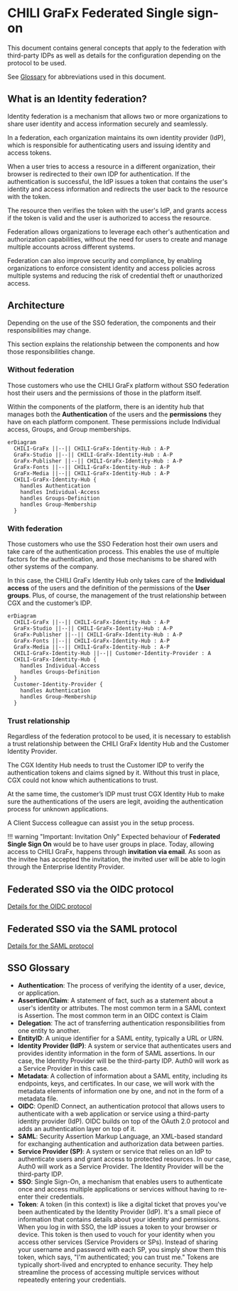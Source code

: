 # CHILI GraFx Federated Single sign-on

This document contains general concepts that apply to the federation with third-party IDPs as well as details for the configuration depending on the protocol to be used.

See [Glossary](#sso-glossary) for abbreviations used in this document.

## What is an Identity federation?

Identity federation is a mechanism that allows two or more organizations to share user identity and access information securely and seamlessly.

In a federation, each organization maintains its own identity provider (IdP), which is responsible for authenticating users and issuing identity and access tokens.

When a user tries to access a resource in a different organization, their browser is redirected to their own IDP for authentication. If the authentication is successful, the IdP issues a token that contains the user's identity and access information and redirects the user back to the resource with the token.

The resource then verifies the token with the user's IdP, and grants access if the token is valid and the user is authorized to access the resource.

Federation allows organizations to leverage each other's authentication and authorization capabilities, without the need for users to create and manage multiple accounts across different systems.

Federation can also improve security and compliance, by enabling organizations to enforce consistent identity and access policies across multiple systems and reducing the risk of credential theft or unauthorized access.

## Architecture

Depending on the use of the SSO federation, the components and their responsibilities may change.

This section explains the relationship between the components and how those responsibilities change.

### Without federation

Those customers who use the CHILI GraFx platform without SSO federation host their users and the permissions of those in the platform itself.

Within the components of the platform, there is an identity hub that manages both the **Authentication** of the users and the **permissions** they have on each platform component. These permissions include Individual access, Groups, and Group memberships.

``` mermaid
erDiagram
  CHILI-GraFx ||--|| CHILI-GraFx-Identity-Hub : A-P
  GraFx-Studio ||--|| CHILI-GraFx-Identity-Hub : A-P
  GraFx-Publisher ||--|| CHILI-GraFx-Identity-Hub : A-P
  GraFx-Fonts ||--|| CHILI-GraFx-Identity-Hub : A-P
  GraFx-Media ||--|| CHILI-GraFx-Identity-Hub : A-P
  CHILI-GraFx-Identity-Hub {
  	handles Authentication
  	handles Individual-Access
    handles Groups-Definition
    handles Group-Membership
  }
```

### With federation

Those customers who use the SSO Federation host their own users and take care of the authentication process. This enables the use of multiple factors for the authentication, and those mechanisms to be shared with other systems of the company.

In this case, the CHILI GraFx Identity Hub only takes care of the **Individual access** of the users and the definition of the permissions of the **User groups**. Plus, of course, the management of the trust relationship between CGX and the customer’s IDP.

``` mermaid
erDiagram
  CHILI-GraFx ||--|| CHILI-GraFx-Identity-Hub : A-P
  GraFx-Studio ||--|| CHILI-GraFx-Identity-Hub : A-P
  GraFx-Publisher ||--|| CHILI-GraFx-Identity-Hub : A-P
  GraFx-Fonts ||--|| CHILI-GraFx-Identity-Hub : A-P
  GraFx-Media ||--|| CHILI-GraFx-Identity-Hub : A-P
  CHILI-GraFx-Identity-Hub ||--|| Customer-Identity-Provider : A
  CHILI-GraFx-Identity-Hub {
  	handles Individual-Access
    handles Groups-Definition
  }
  Customer-Identity-Provider {
  	handles Authentication
    handles Group-Membership
  }
```

### Trust relationship

Regardless of the federation protocol to be used, it is necessary to establish a trust relationship between the CHILI GraFx Identity Hub and the Customer Identity Provider.

The CGX Identity Hub needs to trust the Customer IDP to verify the authentication tokens and claims signed by it. Without this trust in place, CGX could not know which authentications to trust.

At the same time, the customer’s IDP must trust CGX Identity Hub to make sure the authentications of the users are legit, avoiding the authentication process for unknown applications.

A Client Success colleague can assist you in the setup process.

!!! warning "Important: Invitation Only"
	Expected behaviour of **Federated Single Sign On** would be to have user groups in place. 
	Today, allowing access to CHILI GraFx, happens through **invitation via email**. As soon as the invitee has accepted the invitation, the invited user will be able to login through the Enterprise Identity Provider.


## Federated SSO via the OIDC protocol

[Details for the OIDC protocol](oidc/)

## Federated SSO via the SAML protocol

[Details for the SAML protocol](saml/)

## SSO Glossary

- **Authentication**: The process of verifying the identity of a user, device, or application.
- **Assertion/Claim**: A statement of fact, such as a statement about a user's identity or attributes. The most common term in a SAML context is Assertion. The most common term in an OIDC context is Claim
- **Delegation**: The act of transferring authentication responsibilities from one entity to another.
- **EntityID**: A unique identifier for a SAML entity, typically a URL or URN.
- **Identity Provider (IdP)**: A system or service that authenticates users and provides identity information in the form of SAML assertions. In our case, the Identity Provider will be the third-party IDP. Auth0 will work as a Service Provider in this case.
- **Metadata**: A collection of information about a SAML entity, including its endpoints, keys, and certificates. In our case, we will work with the metadata elements of information one by one, and not in the form of a metadata file.
- **OIDC**: OpenID Connect, an authentication protocol that allows users to authenticate with a web application or service using a third-party identity provider (IdP). OIDC builds on top of the OAuth 2.0 protocol and adds an authentication layer on top of it.
- **SAML**: Security Assertion Markup Language, an XML-based standard for exchanging authentication and authorization data between parties.
- **Service Provider (SP)**: A system or service that relies on an IdP to authenticate users and grant access to protected resources. In our case, Auth0 will work as a Service Provider. The Identity Provider will be the third-party IDP.
- **SSO**: Single Sign-On, a mechanism that enables users to authenticate once and access multiple applications or services without having to re-enter their credentials.
- **Token**: A token (in this context) is like a digital ticket that proves you've been authenticated by the Identity Provider (IdP). It's a small piece of information that contains details about your identity and permissions. When you log in with SSO, the IdP issues a token to your browser or device. This token is then used to vouch for your identity when you access other services (Service Providers or SPs). Instead of sharing your username and password with each SP, you simply show them this token, which says, "I'm authenticated; you can trust me." Tokens are typically short-lived and encrypted to enhance security. They help streamline the process of accessing multiple services without repeatedly entering your credentials.